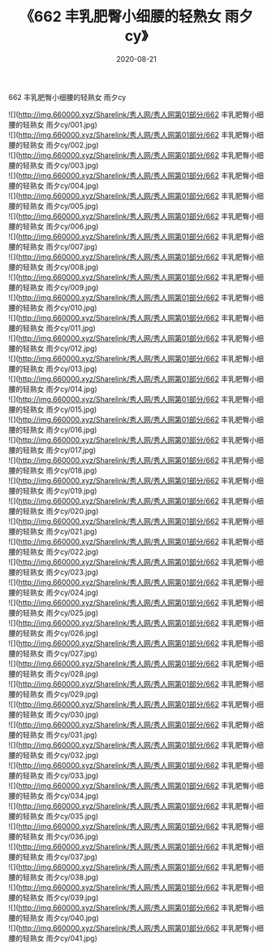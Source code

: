 ﻿---
layout: post
title:  《662 丰乳肥臀小细腰的轻熟女 雨夕cy》
date:   2020-08-21
img: http://img.660000.xyz/Sharelink/秀人网/秀人网第01部分/662 丰乳肥臀小细腰的轻熟女 雨夕cy/000.jpg
categories: [美女, 清纯, 唯美]
---

662 丰乳肥臀小细腰的轻熟女 雨夕cy

  ![](http://img.660000.xyz/Sharelink/秀人网/秀人网第01部分/662 丰乳肥臀小细腰的轻熟女 雨夕cy/001.jpg) <br> ![](http://img.660000.xyz/Sharelink/秀人网/秀人网第01部分/662 丰乳肥臀小细腰的轻熟女 雨夕cy/002.jpg) <br> ![](http://img.660000.xyz/Sharelink/秀人网/秀人网第01部分/662 丰乳肥臀小细腰的轻熟女 雨夕cy/003.jpg) <br> ![](http://img.660000.xyz/Sharelink/秀人网/秀人网第01部分/662 丰乳肥臀小细腰的轻熟女 雨夕cy/004.jpg) <br> ![](http://img.660000.xyz/Sharelink/秀人网/秀人网第01部分/662 丰乳肥臀小细腰的轻熟女 雨夕cy/005.jpg) <br> ![](http://img.660000.xyz/Sharelink/秀人网/秀人网第01部分/662 丰乳肥臀小细腰的轻熟女 雨夕cy/006.jpg) <br> ![](http://img.660000.xyz/Sharelink/秀人网/秀人网第01部分/662 丰乳肥臀小细腰的轻熟女 雨夕cy/007.jpg) <br> ![](http://img.660000.xyz/Sharelink/秀人网/秀人网第01部分/662 丰乳肥臀小细腰的轻熟女 雨夕cy/008.jpg) <br> ![](http://img.660000.xyz/Sharelink/秀人网/秀人网第01部分/662 丰乳肥臀小细腰的轻熟女 雨夕cy/009.jpg) <br> ![](http://img.660000.xyz/Sharelink/秀人网/秀人网第01部分/662 丰乳肥臀小细腰的轻熟女 雨夕cy/010.jpg) <br> ![](http://img.660000.xyz/Sharelink/秀人网/秀人网第01部分/662 丰乳肥臀小细腰的轻熟女 雨夕cy/011.jpg) <br> ![](http://img.660000.xyz/Sharelink/秀人网/秀人网第01部分/662 丰乳肥臀小细腰的轻熟女 雨夕cy/012.jpg) <br> ![](http://img.660000.xyz/Sharelink/秀人网/秀人网第01部分/662 丰乳肥臀小细腰的轻熟女 雨夕cy/013.jpg) <br> ![](http://img.660000.xyz/Sharelink/秀人网/秀人网第01部分/662 丰乳肥臀小细腰的轻熟女 雨夕cy/014.jpg) <br> ![](http://img.660000.xyz/Sharelink/秀人网/秀人网第01部分/662 丰乳肥臀小细腰的轻熟女 雨夕cy/015.jpg) <br> ![](http://img.660000.xyz/Sharelink/秀人网/秀人网第01部分/662 丰乳肥臀小细腰的轻熟女 雨夕cy/016.jpg) <br> ![](http://img.660000.xyz/Sharelink/秀人网/秀人网第01部分/662 丰乳肥臀小细腰的轻熟女 雨夕cy/017.jpg) <br> ![](http://img.660000.xyz/Sharelink/秀人网/秀人网第01部分/662 丰乳肥臀小细腰的轻熟女 雨夕cy/018.jpg) <br> ![](http://img.660000.xyz/Sharelink/秀人网/秀人网第01部分/662 丰乳肥臀小细腰的轻熟女 雨夕cy/019.jpg) <br> ![](http://img.660000.xyz/Sharelink/秀人网/秀人网第01部分/662 丰乳肥臀小细腰的轻熟女 雨夕cy/020.jpg) <br> ![](http://img.660000.xyz/Sharelink/秀人网/秀人网第01部分/662 丰乳肥臀小细腰的轻熟女 雨夕cy/021.jpg) <br> ![](http://img.660000.xyz/Sharelink/秀人网/秀人网第01部分/662 丰乳肥臀小细腰的轻熟女 雨夕cy/022.jpg) <br> ![](http://img.660000.xyz/Sharelink/秀人网/秀人网第01部分/662 丰乳肥臀小细腰的轻熟女 雨夕cy/023.jpg) <br> ![](http://img.660000.xyz/Sharelink/秀人网/秀人网第01部分/662 丰乳肥臀小细腰的轻熟女 雨夕cy/024.jpg) <br> ![](http://img.660000.xyz/Sharelink/秀人网/秀人网第01部分/662 丰乳肥臀小细腰的轻熟女 雨夕cy/025.jpg) <br> ![](http://img.660000.xyz/Sharelink/秀人网/秀人网第01部分/662 丰乳肥臀小细腰的轻熟女 雨夕cy/026.jpg) <br> ![](http://img.660000.xyz/Sharelink/秀人网/秀人网第01部分/662 丰乳肥臀小细腰的轻熟女 雨夕cy/027.jpg) <br> ![](http://img.660000.xyz/Sharelink/秀人网/秀人网第01部分/662 丰乳肥臀小细腰的轻熟女 雨夕cy/028.jpg) <br> ![](http://img.660000.xyz/Sharelink/秀人网/秀人网第01部分/662 丰乳肥臀小细腰的轻熟女 雨夕cy/029.jpg) <br> ![](http://img.660000.xyz/Sharelink/秀人网/秀人网第01部分/662 丰乳肥臀小细腰的轻熟女 雨夕cy/030.jpg) <br> ![](http://img.660000.xyz/Sharelink/秀人网/秀人网第01部分/662 丰乳肥臀小细腰的轻熟女 雨夕cy/031.jpg) <br> ![](http://img.660000.xyz/Sharelink/秀人网/秀人网第01部分/662 丰乳肥臀小细腰的轻熟女 雨夕cy/032.jpg) <br> ![](http://img.660000.xyz/Sharelink/秀人网/秀人网第01部分/662 丰乳肥臀小细腰的轻熟女 雨夕cy/033.jpg) <br> ![](http://img.660000.xyz/Sharelink/秀人网/秀人网第01部分/662 丰乳肥臀小细腰的轻熟女 雨夕cy/034.jpg) <br> ![](http://img.660000.xyz/Sharelink/秀人网/秀人网第01部分/662 丰乳肥臀小细腰的轻熟女 雨夕cy/035.jpg) <br> ![](http://img.660000.xyz/Sharelink/秀人网/秀人网第01部分/662 丰乳肥臀小细腰的轻熟女 雨夕cy/036.jpg) <br> ![](http://img.660000.xyz/Sharelink/秀人网/秀人网第01部分/662 丰乳肥臀小细腰的轻熟女 雨夕cy/037.jpg) <br> ![](http://img.660000.xyz/Sharelink/秀人网/秀人网第01部分/662 丰乳肥臀小细腰的轻熟女 雨夕cy/038.jpg) <br> ![](http://img.660000.xyz/Sharelink/秀人网/秀人网第01部分/662 丰乳肥臀小细腰的轻熟女 雨夕cy/039.jpg) <br> ![](http://img.660000.xyz/Sharelink/秀人网/秀人网第01部分/662 丰乳肥臀小细腰的轻熟女 雨夕cy/040.jpg) <br> ![](http://img.660000.xyz/Sharelink/秀人网/秀人网第01部分/662 丰乳肥臀小细腰的轻熟女 雨夕cy/041.jpg) <br>